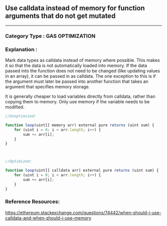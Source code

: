 
## Use calldata instead of memory for function arguments that do not get mutated 


---

### **Category Type** : GAS OPTIMIZATION


### **Explanation** :

Mark data types as calldata instead of memory where possible. This makes it so that the data is not automatically   loaded into memory.
 If the data passed into the function does not need to be changed (like updating values in an array), it can be passed in as calldata. The one exception to this is if the argument must later be passed into another function that takes an argument that specifies memory storage.


It is generally cheaper to load variables directly from calldata, rather than copying them to memory. Only use memory if the variable needs to be modified.


```javascript
//Unoptimized:

function loop(uint[] memory arr) external pure returns (uint sum) {
	for (uint i = 0; i < arr.length; i++) {
    	sum += arr[i];
	}
}



//Optimized:

function loop(uint[] calldata arr) external pure returns (uint sum) {
    for (uint i = 0; i < arr.length; i++) {
        sum += arr[i];
    }
}

```



### **Reference Resources**:


https://ethereum.stackexchange.com/questions/74442/when-should-i-use-calldata-and-when-should-i-use-memory

